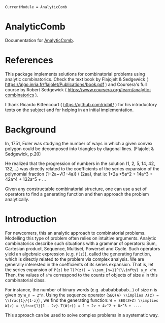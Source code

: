 ```@meta
CurrentModule = AnalyticComb
```

# AnalyticComb

Documentation for [AnalyticComb](https://github.com/fargolo/AnalyticComb.jl).

# References   

This package implements solutions for combinatorial problems using analytic combinatorics.
Check the text book by Flajojelt & Sedgewick ( https://algo.inria.fr/flajolet/Publications/book.pdf ) and Coursera's full course by Robert Sedgewick ( https://www.coursera.org/learn/analytic-combinatorics ).  

I thank Ricardo Bittencourt ( https://github.com/ricbit/ ) for his introductory texts on the subject and for helping in an initial implementation.  

# Background  

In, 1751, Euler was studying the number of ways in which a given convex polygon could be decomposed into triangles by diagonal lines. (Flajolet & Sedgewick, p.20)

He realized that the progression of numbers in the solution (1, 2, 5, 14, 42, 132,...) was directly related to the coefficients of the series expansion of the polynomial fraction (1−2a−√(1−4a)) / (2aa), that is:
1+2a +5a^2 + 14a^3 + 42a^4 + 132a^5 + ...

Given any constructable combinatorial structure, one can use a set of operators to find a generating function and then approach the problem analytically.

# Introduction  

For newcomers, this an analytic approach to combinatorial problems. Modelling this type of problem often relies on intuitive arguments. Analytic combinatorics describe such situations with a grammar of operators: Sum, Cartesian product, Sequence, Multiset, Powerset and Cycle. Such operators yield an algebraic expression (e.g. ``P(z)``), called the generating function, which is directly related to the problem via complex analysis. We are generally interested in the coefficients of its series expansion. That is, let the series expansion of ``P(z)`` be ``T(P(z)) = \\sum_{n=1}^{\\infty} a_n x^n``. Then, the values of ``a^n`` correspond to the counts of objects of size ``n`` in this combinatorial class.

For instance, the number of binary words (e.g. abababbabab...) of size n is given by ``W_n = 2^n``. Using the sequence operator (``SEQ(A) \\implies A(z) = \\frac{1}/{1-z}``) , we find the generating function: ``W = SEQ(Z+Z) \\implies W(z) = \\frac{1}{1 - 2z}``. ``T(W(z)) = 1 + 2z + 4z^2 + 8z^3 + ...``.  

This approach can be used to solve complex problems in a systematic way.    



